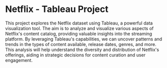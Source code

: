 # Netflix - Tableau Project

This project explores the Netflix dataset using Tableau, a powerful data visualization tool. The aim is to analyze and visualize various aspects of Netflix's content catalog, providing valuable insights into the streaming platform. By leveraging Tableau's capabilities, we can uncover patterns and trends in the types of content available, release dates, genres, and more. This analysis will help understand the diversity and distribution of Netflix's offerings, aiding in strategic decisions for content curation and user engagement.
